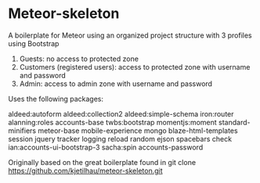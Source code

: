 # Meteor-skeleton
A boilerplate for Meteor using an organized project structure with 3 profiles using Bootstrap

1) Guests: no access to protected zone
2) Customers (registered users): access to protected zone with username and password
3) Admin: access to admin zone with username and password

Uses the following packages:

aldeed:autoform
aldeed:collection2
aldeed:simple-schema
iron:router
alanning:roles
accounts-base
twbs:bootstrap
momentjs:moment
standard-minifiers
meteor-base
mobile-experience
mongo
blaze-html-templates
session
jquery
tracker
logging
reload
random
ejson
spacebars
check
ian:accounts-ui-bootstrap-3
sacha:spin
accounts-password

Originally based on the great boilerplate found in git clone https://github.com/kjetilhau/meteor-skeleton.git

